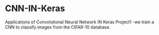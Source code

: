# CNN-IN-Keras
Applications of Convolutional Neural Network IN Keras
Project1 -we train a CNN to classify images from the CIFAR-10 database.
 

